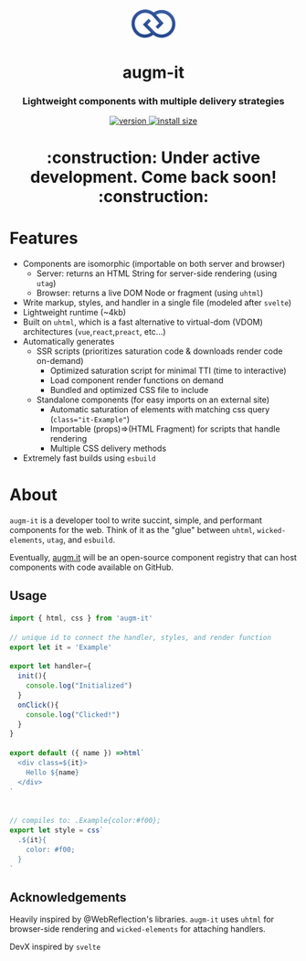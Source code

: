 <div align="center">
  <img src="https://github.com/augm-dev/augm-it/raw/overhaul/meta/augm.png" alt="augm logo" width="80" />
</div>

<h1 align="center">augm-it</h1>
<h3 align="center">Lightweight components with multiple delivery strategies</h3>

<div align="center">
  <a href="https://npmjs.org/package/augm-it">
    <img src="https://badgen.now.sh/npm/v/augm-it" alt="version" />
  </a>
  <a href="https://bundlephobia.com/result?p=augm-it">
    <img src="https://img.badgesize.io/augm-dev/augm-it/master/min.js?compression=brotli" alt="install size" />
  </a>
</div>

<h1 align="center">:construction: Under active development. Come back soon! :construction:</h1>

# Features

- Components are isomorphic (importable on both server and browser)
  - Server: returns an HTML String for server-side rendering (using `utag`)
  - Browser: returns a live DOM Node or fragment (using `uhtml`)
- Write markup, styles, and handler in a single file (modeled after `svelte`)
- Lightweight runtime (~4kb)
- Built on `uhtml`, which is a fast alternative to virtual-dom (VDOM) architectures (`vue`,`react`,`preact`, etc...)
- Automatically generates
  - SSR scripts (prioritizes saturation code & downloads render code on-demand)
    - Optimized saturation script for minimal TTI (time to interactive)
    - Load component render functions on demand
    - Bundled and optimized CSS file to include <head></head>
  - Standalone components (for easy imports on an external site)
    - Automatic saturation of elements with matching css query (`class="it-Example"`)
    - Importable (props)=>(HTML Fragment) for scripts that handle rendering
    - Multiple CSS delivery methods
- Extremely fast builds using `esbuild`

# About

`augm-it` is a developer tool to write succint, simple, and performant components for the web. Think of it as the "glue" between `uhtml`, `wicked-elements`, `utag`, and `esbuild`.

Eventually, [augm.it](https://augm.it) will be an open-source component registry that can host components with code available on GitHub.

## Usage

```js
import { html, css } from 'augm-it'

// unique id to connect the handler, styles, and render function
export let it = 'Example'

export let handler={
  init(){
    console.log("Initialized")
  }
  onClick(){
    console.log("Clicked!")
  }
}

export default ({ name }) =>html`
  <div class=${it}>
    Hello ${name}
  </div>
`


// compiles to: .Example{color:#f00};
export let style = css`
  .${it}{
    color: #f00;
  }
`

```

## Acknowledgements

Heavily inspired by @WebReflection's libraries. `augm-it` uses `uhtml` for browser-side rendering and `wicked-elements` for attaching handlers.

DevX inspired by `svelte`